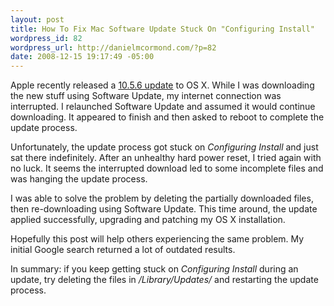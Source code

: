 ```yaml
---
layout: post
title: How To Fix Mac Software Update Stuck On "Configuring Install"
wordpress_id: 82
wordpress_url: http://danielmcormond.com/?p=82
date: 2008-12-15 19:17:49 -05:00
---
```


Apple recently released a [10.5.6 update](http://support.apple.com/kb/HT3194) to OS X. While I was downloading the new stuff using Software Update, my internet connection was interrupted. I relaunched Software Update and assumed it would continue downloading. It appeared to finish and then asked to reboot to complete the update process.

Unfortunately, the update process got stuck on *Configuring Install* and just sat there indefinitely. After an unhealthy hard power reset, I tried again with no luck. It seems the interrupted download led to some incomplete files and was hanging the update process.

I was able to solve the problem by deleting the partially downloaded files, then re-downloading using Software Update. This time around, the update applied successfully, upgrading and patching my OS X installation.

Hopefully this post will help others experiencing the same problem. My initial Google search returned a lot of outdated results.

In summary: if you keep getting stuck on *Configuring Install* during an update, try deleting the files in */Library/Updates/* and restarting the update process.
